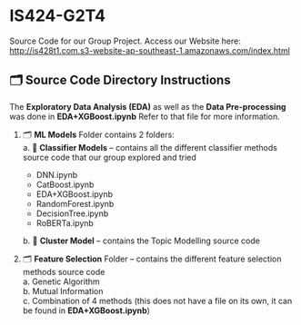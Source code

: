 # IS424-G2T4
Source Code for our Group Project. Access our Website here:
http://is428t1.com.s3-website-ap-southeast-1.amazonaws.com/index.html

## 🗂️ Source Code Directory Instructions
The **Exploratory Data Analysis (EDA)** as well as the **Data Pre-processing** was done in **EDA+XGBoost.ipynb** Refer to that file for more information.

1. 🗂️ **ML Models** Folder contains 2 folders: </br>
a. 📁 **Classifier Models** – contains all the different classifier methods source code that our group explored and tried </br>
    * DNN.ipynb
    * CatBoost.ipynb
    * EDA+XGBoost.ipynb
    * RandomForest.ipynb
    * DecisionTree.ipynb
    *  RoBERTa.ipynb

    b. 📁 **Cluster Model** – contains the Topic Modelling source code

2. 🗂️ **Feature Selection** Folder – contains the different feature selection methods source code </br>
a. Genetic Algorithm </br>
   b. Mutual Information </br>
   c. Combination of 4 methods (this does not have a file on its own, it can be found in **EDA+XGBoost.ipynb**)
